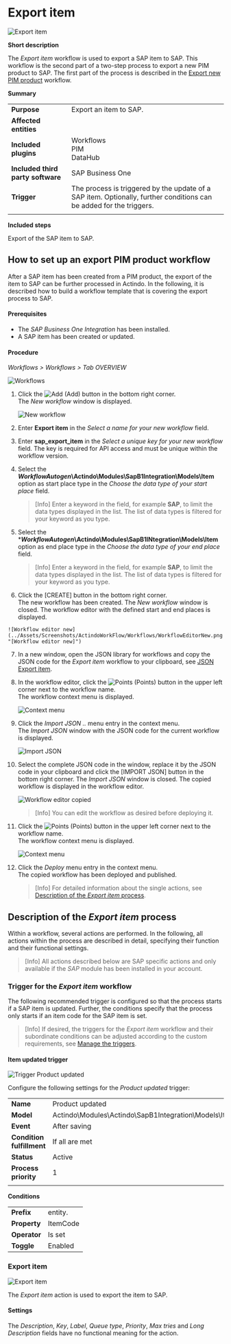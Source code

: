# Export item

![Export item](../Assets/Screenshots/ProcessDocumentation/ExportItem/ExportItem.png "[Export item]")

[comment]: <> (add screenshot)

**Short description**

The *Export item* workflow is used to export a SAP item to SAP. 
This workflow is the second part of a two-step process to export a new PIM product to SAP. The first part of the process is described in the [Export new PIM product](../ExportNewPIMProduct/ExportNewPIMProduct.md) workflow.

**Summary**

|    |    |  
|----|----|
|**Purpose** | Export an item to SAP. |
|**Affected entities** | |
|**Included plugins** | Workflows <br> PIM <br> DataHub | 
|**Included third party software** | SAP Business One |   
|**Trigger** | The process is triggered by the update of a SAP item. Optionally, further conditions can be added for the triggers. | 
|    |     |

**Included steps**

Export of the SAP item to SAP.


## How to set up an export PIM product workflow

After a SAP item has been created from a PIM product, the export of the item to SAP can be further processed in Actindo.
In the following, it is described how to build a workflow template that is covering the export process to SAP.

#### Prerequisites

- The *SAP Business One Integration* has been installed.
- A SAP item has been created or updated.

[comment]: <> (add prerequisites)


#### Procedure

*Workflows > Workflows > Tab OVERVIEW*

![Workflows](../Assets/Screenshots/ActindoWorkFlow/Workflows/Workflows.png "[Workflows]")

1. Click the ![Add](../Assets/Icons/Plus01.png "[Add]") (Add) button in the bottom right corner.   
    The *New workflow* window is displayed.

    ![New workflow](../Assets/Screenshots/ActindoWorkFlow/Workflows/NewWorkflow.png "[New workflow]")

2. Enter **Export item** in the *Select a name for your new workflow* field.

3. Enter **sap_export_item** in the *Select a unique key for your new workflow* field. The key is required for API access and must be unique within the workflow version.

4. Select the **___WorkflowAutogen___\Actindo\Modules\SapB1Integration\Models\Item** option as start place type in the *Choose the data type of your start place* field.

    > [Info] Enter a keyword in the field, for example **SAP**, to limit the data types displayed in the list. The list of data types is filtered for your keyword as you type.

5. Select the ***___WorkflowAutogen___\Actindo\Modules\SapB1INtegration\Models\Item** option as end place type in the *Choose the data type of your end place* field.

    > [Info] Enter a keyword in the field, for example **SAP**, to limit the data types displayed in the list. The list of data types is filtered for your keyword as you type.

  6. Click the [CREATE] button in the bottom right corner.   
    The new workflow has been created. The *New workflow* window is closed. The workflow editor with the defined start and end places is displayed.  

    ![Workflow editor new](../Assets/Screenshots/ActindoWorkFlow/Workflows/WorkflowEditorNew.png "[Workflow editor new]")

7. In a new window, open the JSON library for workflows and copy the JSON code for the *Export item* workflow to your clipboard, see [JSON Export item](./ExportItem.json).

8. In the workflow editor, click the ![Points](../Assets/Icons/Points02.png "[Points]") (Points) button in the upper left corner next to the workflow name.   
    The workflow context menu is displayed.

    ![Context menu](../Assets/Screenshots/ActindoWorkFlow/Workflows/ContextMenu.png "[Context menu]")

9. Click the *Import JSON ..* menu entry in the context menu.   
    The *Import JSON* window with the JSON code for the current workflow is displayed.

    ![Import JSON](../Assets/Screenshots/ActindoWorkFlow/Workflows/ImportJSON.png "[Import JSON]")

10. Select the complete JSON code in the window, replace it by the JSON code in your clipboard and click the [IMPORT JSON] button in the bottom right corner.
    The *Import JSON* window is closed. The copied workflow is displayed in the workflow editor.

    ![Workflow editor copied](../Assets/Screenshots/ActindoWorkFlow/Workflows/WorkflowEditorCopied.png "[Workflow editor copied]")

    > [Info] You can edit the workflow as desired before deploying it.

11. Click the ![Points](../Assets/Icons/Points02.png "[Points]") (Points) button in the upper left corner next to the workflow name.   
    The workflow context menu is displayed.

    ![Context menu](../Assets/Screenshots/ActindoWorkFlow/Workflows/ContextMenu.png "[Context menu]")

12. Click the *Deploy* menu entry in the context menu.   
    The copied workflow has been deployed and published.

    > [Info] For detailed information about the single actions, see [Description of the *Export item* process](#description-of-the-export-item-process).



## Description of the *Export item* process

Within a workflow, several actions are performed. 
In the following, all actions within the process are described in detail, specifying their function and their functional settings.

> [Info] All actions described below are SAP specific actions and only available if the *SAP* module has been installed in your account.


### Trigger for the *Export item* workflow

The following recommended trigger is configured so that the process starts if a SAP item is updated. Further, the conditions specify that the process only starts if an item code for the SAP item is set. 

> [Info] If desired, the triggers for the *Export item* workflow and their subordinate conditions can be adjusted according to the custom requirements, see [Manage the triggers](../ActindoWorkFlow/Operation/03_ManageTriggers.md). 


#### Item updated trigger

![Trigger Product updated](../Assets/Screenshots/ProcessDocumentation/ExportItem/TriggerProductUpdated.png "[Trigger Product updated]")

Configure the following settings for the *Product updated* trigger:

|    |    |
|----|----|
|**Name** | Product updated |
|**Model** | Actindo\Modules\Actindo\SapB1Integration\Models\Item |
|**Event** | After saving | 
|**Condition fulfillment** | If all are met |   
|**Status** | Active |
|**Process priority** | 1 | 
|    |    |

**Conditions**

|    |    |
|----|----|
|**Prefix** | entity. | 
|**Property** | ItemCode | 
|**Operator** | Is set | 
|**Toggle** | Enabled | 


### Export item

![Export item](../Assets/Screenshots/ProcessDocumentation/ExportItem/ExportItem.png "[Export item]")

[comment]: <> (add screenshot)

The *Export item* action is used to export the item to SAP.

#### Settings

The *Description*, *Key*, *Label*, *Queue type*, *Priority*, *Max tries* and *Long Description* fields have no functional meaning for the action.    
